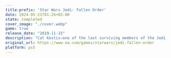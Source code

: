 ```yaml
---
title-prefix: 'Star Wars Jedi: Fallen Order'
date: 2024-05-21T01:24+03:00
state: completed
cover_image: "./cover.webp"
game: true
release_date: "2019-11-15"
description: "Cal Kestis—one of the last surviving members of the Jedi Order after the purge of Order 66—is now a Padawan on the run. \n\nStar Wars Jedi: Fallen Order is an action-adventure game set after Star Wars: Episode III — Revenge of the Sith™. Develop your Force abilities, hone your lightsaber techniques, and explore the ancient mysteries of a long-lost civilization—all while staying one step ahead of the Empire and its deadly Inquisitors. an"
original_url: https://www.ea.com/games/starwars/jedi-fallen-order
platform: ps5
---
```

